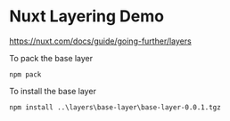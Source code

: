 # Nuxt Layering Demo

https://nuxt.com/docs/guide/going-further/layers

To pack the base layer
```
npm pack
```

To install the base layer
```
npm install ..\layers\base-layer\base-layer-0.0.1.tgz
```
